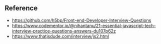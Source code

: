 ## Reference

- https://github.com/h5bp/Front-end-Developer-Interview-Questions
- https://www.codementor.io/@nihantanu/21-essential-javascript-tech-interview-practice-questions-answers-du107p62z
- https://www.thatjsdude.com/interview/js2.html
